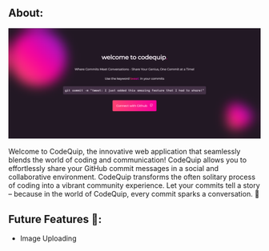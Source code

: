 ## About:
![CodeQuip](home.png)

Welcome to CodeQuip, the innovative web application that seamlessly blends the world of coding and communication! CodeQuip allows you to effortlessly share your GitHub commit messages in a social and collaborative environment. CodeQuip transforms the often solitary process of coding into a vibrant community experience. Let your commits tell a story – because in the world of CodeQuip, every commit sparks a conversation. 🚀

## Future Features 🔮:
- Image Uploading

